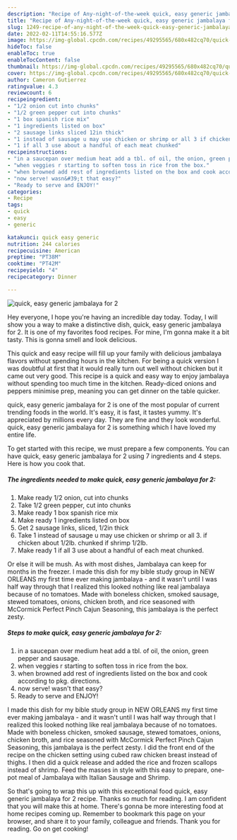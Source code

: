```yaml
---
description: "Recipe of Any-night-of-the-week quick, easy generic jambalaya for 2"
title: "Recipe of Any-night-of-the-week quick, easy generic jambalaya for 2"
slug: 1249-recipe-of-any-night-of-the-week-quick-easy-generic-jambalaya-for-2
date: 2022-02-11T14:55:16.577Z
image: https://img-global.cpcdn.com/recipes/49295565/680x482cq70/quick-easy-generic-jambalaya-for-2-recipe-main-photo.jpg
hideToc: false
enableToc: true
enableTocContent: false
thumbnail: https://img-global.cpcdn.com/recipes/49295565/680x482cq70/quick-easy-generic-jambalaya-for-2-recipe-main-photo.jpg
cover: https://img-global.cpcdn.com/recipes/49295565/680x482cq70/quick-easy-generic-jambalaya-for-2-recipe-main-photo.jpg
author: Cameron Gutierrez
ratingvalue: 4.3
reviewcount: 6
recipeingredient:
- "1/2 onion cut into chunks"
- "1/2 green pepper cut into chunks"
- "1 box spanish rice mix"
- "1 ingredients listed on box"
- "2 sausage links sliced 12in thick"
- "1 instead of sausage u may use chicken or shrimp or all 3 if chicken about 12lb chunked if shrimp 12lb"
- "1 if all 3 use about a handful of each meat chunked"
recipeinstructions:
- "in a saucepan over medium heat add a tbl. of oil, the onion, green pepper and sausage."
- "when veggies r starting to soften toss in rice from the box."
- "when browned add rest of ingredients listed on the box and cook according to pkg. directions."
- "now serve! wasn&#39;t that easy?"
- "Ready to serve and ENJOY!"
categories:
- Recipe
tags:
- quick
- easy
- generic

katakunci: quick easy generic 
nutrition: 244 calories
recipecuisine: American
preptime: "PT38M"
cooktime: "PT42M"
recipeyield: "4"
recipecategory: Dinner

---
```



![quick, easy generic jambalaya for 2](https://img-global.cpcdn.com/recipes/49295565/680x482cq70/quick-easy-generic-jambalaya-for-2-recipe-main-photo.jpg)

Hey everyone, I hope you're having an incredible day today. Today, I will show you a way to make a distinctive dish, quick, easy generic jambalaya for 2. It is one of my favorites food recipes. For mine, I'm gonna make it a bit tasty. This is gonna smell and look delicious.

This quick and easy recipe will fill up your family with delicious jambalaya flavors without spending hours in the kitchen. For being a quick version I was doubtful at first that it would really turn out well without chicken but it came out very good. This recipe is a quick and easy way to enjoy jambalaya without spending too much time in the kitchen. Ready-diced onions and peppers minimise prep, meaning you can get dinner on the table quicker.

quick, easy generic jambalaya for 2 is one of the most popular of current trending foods in the world. It's easy, it is fast, it tastes yummy. It's appreciated by millions every day. They are fine and they look wonderful. quick, easy generic jambalaya for 2 is something which I have loved my entire life.


To get started with this recipe, we must prepare a few components. You can have quick, easy generic jambalaya for 2 using 7 ingredients and 4 steps. Here is how you cook that.

<!--inarticleads1-->

##### The ingredients needed to make quick, easy generic jambalaya for 2:

1. Make ready 1/2 onion, cut into chunks
1. Take 1/2 green pepper, cut into chunks
1. Make ready 1 box spanish rice mix
1. Make ready 1 ingredients listed on box
1. Get 2 sausage links, sliced, 1/2in thick
1. Take 1 instead of sausage u may use chicken or shrimp or all 3. if chicken about 1/2lb. chunked if shrimp 1/2lb.
1. Make ready 1 if all 3 use about a handful of each meat chunked.


Or else it will be mush. As with most dishes, Jambalaya can keep for months in the freezer. I made this dish for my bible study group in NEW ORLEANS my first time ever making jambalaya - and it wasn&#39;t until I was half way through that I realized this looked nothing like real jambalaya because of no tomatoes. Made with boneless chicken, smoked sausage, stewed tomatoes, onions, chicken broth, and rice seasoned with McCormick Perfect Pinch Cajun Seasoning, this jambalaya is the perfect zesty. 

<!--inarticleads2-->

##### Steps to make quick, easy generic jambalaya for 2:

1. in a saucepan over medium heat add a tbl. of oil, the onion, green pepper and sausage.
1. when veggies r starting to soften toss in rice from the box.
1. when browned add rest of ingredients listed on the box and cook according to pkg. directions.
1. now serve! wasn&#39;t that easy?
1. Ready to serve and ENJOY!

I made this dish for my bible study group in NEW ORLEANS my first time ever making jambalaya - and it wasn&#39;t until I was half way through that I realized this looked nothing like real jambalaya because of no tomatoes. Made with boneless chicken, smoked sausage, stewed tomatoes, onions, chicken broth, and rice seasoned with McCormick Perfect Pinch Cajun Seasoning, this jambalaya is the perfect zesty. I did the front end of the recipe on the chicken setting using cubed raw chicken breast instead of thighs. I then did a quick release and added the rice and frozen scallops instead of shrimp. Feed the masses in style with this easy to prepare, one-pot meal of Jambalaya with Italian Sausage and Shrimp. 

So that's going to wrap this up with this exceptional food quick, easy generic jambalaya for 2 recipe. Thanks so much for reading. I am confident that you will make this at home. There's gonna be more interesting food at home recipes coming up. Remember to bookmark this page on your browser, and share it to your family, colleague and friends. Thank you for reading. Go on get cooking!
